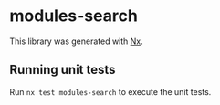 # modules-search

This library was generated with [Nx](https://nx.dev).

## Running unit tests

Run `nx test modules-search` to execute the unit tests.
